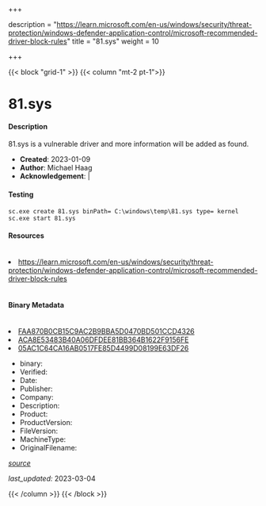 +++

description = "https://learn.microsoft.com/en-us/windows/security/threat-protection/windows-defender-application-control/microsoft-recommended-driver-block-rules"
title = "81.sys"
weight = 10

+++


{{< block "grid-1" >}}
{{< column "mt-2 pt-1">}}


# 81.sys

#### Description


81.sys is a vulnerable driver and more information will be added as found.


- **Created**: 2023-01-09
- **Author**: Michael Haag
- **Acknowledgement**:  | [](https://twitter.com/)

#### Testing

```
sc.exe create 81.sys binPath= C:\windows\temp\81.sys type= kernel
sc.exe start 81.sys
```

#### Resources
<br>


<li><a href=" https://learn.microsoft.com/en-us/windows/security/threat-protection/windows-defender-application-control/microsoft-recommended-driver-block-rules"> https://learn.microsoft.com/en-us/windows/security/threat-protection/windows-defender-application-control/microsoft-recommended-driver-block-rules</a></li>


<br>


#### Binary Metadata
<br>



<li><a href="https://www.virustotal.com/gui/file/FAA870B0CB15C9AC2B9BBA5D0470BD501CCD4326">FAA870B0CB15C9AC2B9BBA5D0470BD501CCD4326</a></li>

<li><a href="https://www.virustotal.com/gui/file/ACA8E53483B40A06DFDEE81BB364B1622F9156FE">ACA8E53483B40A06DFDEE81BB364B1622F9156FE</a></li>

<li><a href="https://www.virustotal.com/gui/file/05AC1C64CA16AB0517FE85D4499D08199E63DF26">05AC1C64CA16AB0517FE85D4499D08199E63DF26</a></li>



- binary: 
- Verified: 
- Date: 
- Publisher: 
- Company: 
- Description: 
- Product: 
- ProductVersion: 
- FileVersion: 
- MachineType: 
- OriginalFilename: 

[*source*](https://github.com/magicsword-io/LOLDrivers/tree/main/yaml/81.sys.yml)

*last_updated:* 2023-03-04


{{< /column >}}
{{< /block >}}
